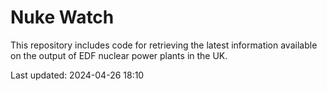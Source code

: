 # Nuke Watch

This repository includes code for retrieving the latest information available on the output of EDF nuclear power plants in the UK.

Last updated: 2024-04-26 18:10